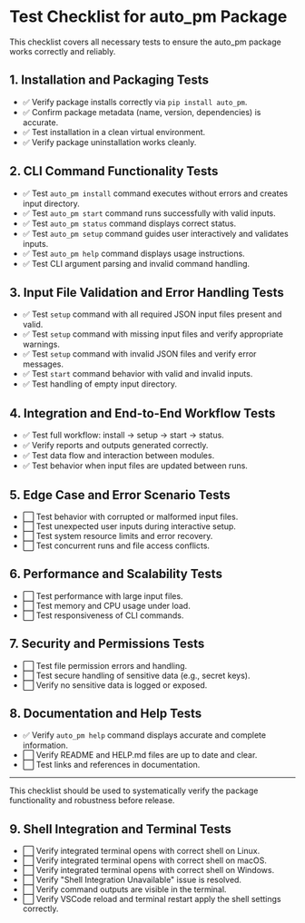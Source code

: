 # Test Checklist for auto_pm Package

This checklist covers all necessary tests to ensure the auto_pm package works correctly and reliably.

## 1. Installation and Packaging Tests
- ✅ Verify package installs correctly via `pip install auto_pm`.
- ✅ Confirm package metadata (name, version, dependencies) is accurate.
- ✅ Test installation in a clean virtual environment.
- ✅ Verify package uninstallation works cleanly.

## 2. CLI Command Functionality Tests
- ✅ Test `auto_pm install` command executes without errors and creates input directory.
- ✅ Test `auto_pm start` command runs successfully with valid inputs.
- ✅ Test `auto_pm status` command displays correct status.
- ✅ Test `auto_pm setup` command guides user interactively and validates inputs.
- ✅ Test `auto_pm help` command displays usage instructions.
- ✅ Test CLI argument parsing and invalid command handling.

## 3. Input File Validation and Error Handling Tests
- ✅ Test `setup` command with all required JSON input files present and valid.
- ✅ Test `setup` command with missing input files and verify appropriate warnings.
- ✅ Test `setup` command with invalid JSON files and verify error messages.
- ✅ Test `start` command behavior with valid and invalid inputs.
- ✅ Test handling of empty input directory.

## 4. Integration and End-to-End Workflow Tests
- ✅ Test full workflow: install -> setup -> start -> status.
- ✅ Verify reports and outputs generated correctly.
- ✅ Test data flow and interaction between modules.
- ✅ Test behavior when input files are updated between runs.

## 5. Edge Case and Error Scenario Tests
- ⬜ Test behavior with corrupted or malformed input files.
- ⬜ Test unexpected user inputs during interactive setup.
- ⬜ Test system resource limits and error recovery.
- ⬜ Test concurrent runs and file access conflicts.

## 6. Performance and Scalability Tests
- ⬜ Test performance with large input files.
- ⬜ Test memory and CPU usage under load.
- ⬜ Test responsiveness of CLI commands.

## 7. Security and Permissions Tests
- ⬜ Test file permission errors and handling.
- ⬜ Test secure handling of sensitive data (e.g., secret keys).
- ⬜ Verify no sensitive data is logged or exposed.

## 8. Documentation and Help Tests
- ✅ Verify `auto_pm help` command displays accurate and complete information.
- ⬜ Verify README and HELP.md files are up to date and clear.
- ⬜ Test links and references in documentation.

---

This checklist should be used to systematically verify the package functionality and robustness before release.

## 9. Shell Integration and Terminal Tests
- ⬜ Verify integrated terminal opens with correct shell on Linux.
- ⬜ Verify integrated terminal opens with correct shell on macOS.
- ⬜ Verify integrated terminal opens with correct shell on Windows.
- ⬜ Verify "Shell Integration Unavailable" issue is resolved.
- ⬜ Verify command outputs are visible in the terminal.
- ⬜ Verify VSCode reload and terminal restart apply the shell settings correctly.
